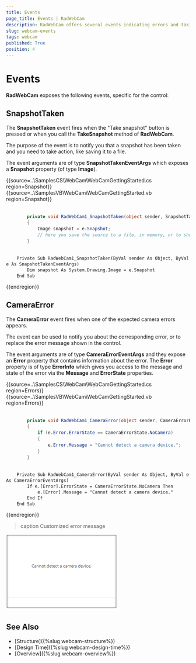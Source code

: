 ```yaml
---
title: Events
page_title: Events | RadWebCam
description: RadWebCam offers several events indicating errors and taking snapshots.   
slug: webcam-events
tags: webcam
published: True
position: 4
---
```


# Events

**RadWebCam** exposes the following events, specific for the control:

## SnapshotTaken

The **SnapshotTaken** event fires when the "Take snapshot" button is pressed or when you call the **TakeSnapshot** method of **RadWebCam**.

The purpose of the event is to notify you that a snapshot has been taken and you need to take action, like saving it to a file.

The event arguments are of type **SnapshotTakenEventArgs** which exposes a **Snapshot** property (of type **Image**).

{{source=..\SamplesCS\WebCam\WebCamGettingStarted.cs region=Snapshot}} 
{{source=..\SamplesVB\WebCam\WebCamGettingStarted.vb region=Snapshot}} 

````C#

        private void RadWebCam1_SnapshotTaken(object sender, SnapshotTakenEventArgs e)
        {
            Image snapshot = e.Snapshot;
            // here you save the source to a file, in memory, or to show it in the UI 
        }

````
````VB.NET

    Private Sub RadWebCam1_SnapshotTaken(ByVal sender As Object, ByVal e As SnapshotTakenEventArgs)
        Dim snapshot As System.Drawing.Image = e.Snapshot
    End Sub

````

{{endregion}} 

## CameraError

The **CameraError** event fires when one of the expected camera errors appears.

The event can be used to notify you about the corresponding error, or to replace the error message shown in the control.

The event arguments are of type **CameraErrorEventArgs** and they expose an **Error** property that contains information about the error. The **Error** property is of type **ErrorInfo** which gives you access to the message and state of the error via the **Message** and **ErrorState** properties.

{{source=..\SamplesCS\WebCam\WebCamGettingStarted.cs region=Errors}} 
{{source=..\SamplesVB\WebCam\WebCamGettingStarted.vb region=Errors}} 

````C#

        private void RadWebCam1_CameraError(object sender, CameraErrorEventArgs e)
        { 
            if (e.Error.ErrorState == CameraErrorState.NoCamera)
            {
                e.Error.Message = "Cannot detect a camera device.";
            }
        }

````
````VB.NET

    Private Sub RadWebCam1_CameraError(ByVal sender As Object, ByVal e As CameraErrorEventArgs)
        If e.[Error].ErrorState = CameraErrorState.NoCamera Then
            e.[Error].Message = "Cannot detect a camera device."
        End If
    End Sub

````

{{endregion}} 

>caption Customized error message

![webcam-events 001](images/webcam-events001.png)



## See Also
* [Structure]({%slug webcam-structure%})
* [Design Time]({%slug webcam-design-time%})
* [Overview]({%slug webcam-overview%})
